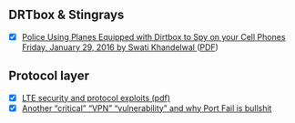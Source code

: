 DRTbox & Stingrays
-------------------

- [x] [Police Using Planes Equipped with Dirtbox to Spy on your Cell Phones
Friday, January 29, 2016 by Swati Khandelwal ](https://thehackernews.com/2016/01/drtbox-cellphone-interception.html) ([PDF](https://www.aclunc.org/docs/201601-anaheim_cell_surveillance_docs.pdf))






Protocol layer
-------------------

- [x] [LTE security and protocol exploits (pdf)](http://www.ee.columbia.edu/~roger/ShmooCon_talk_final_01162016.pdf)
- [x] [Another “critical” “VPN” “vulnerability” and why Port Fail is bullshit](https://medium.com/@ValdikSS/another-critical-vpn-vulnerability-and-why-port-fail-is-bullshit-352b2ebd22e2#.ny9d50z9v)
